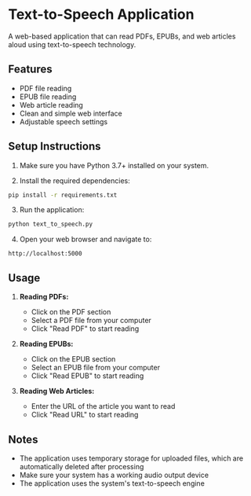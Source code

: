 # Text-to-Speech Application

A web-based application that can read PDFs, EPUBs, and web articles aloud using text-to-speech technology.

## Features

- PDF file reading
- EPUB file reading
- Web article reading
- Clean and simple web interface
- Adjustable speech settings

## Setup Instructions

1. Make sure you have Python 3.7+ installed on your system.

2. Install the required dependencies:
```bash
pip install -r requirements.txt
```

3. Run the application:
```bash
python text_to_speech.py
```

4. Open your web browser and navigate to:
```
http://localhost:5000
```

## Usage

1. **Reading PDFs:**
   - Click on the PDF section
   - Select a PDF file from your computer
   - Click "Read PDF" to start reading

2. **Reading EPUBs:**
   - Click on the EPUB section
   - Select an EPUB file from your computer
   - Click "Read EPUB" to start reading

3. **Reading Web Articles:**
   - Enter the URL of the article you want to read
   - Click "Read URL" to start reading

## Notes

- The application uses temporary storage for uploaded files, which are automatically deleted after processing
- Make sure your system has a working audio output device
- The application uses the system's text-to-speech engine 
